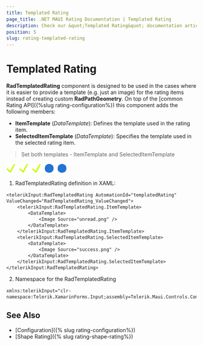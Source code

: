 ```yaml
---
title: Templated Rating
page_title: .NET MAUI Rating Documentation | Templated Rating
description: Check our &quot;Templated Rating&quot; documentation article for Telerik Rating for .NET MAUI.
position: 5
slug: rating-templated-rating
---
```


# Templated Rating

**RadTemplatedRating** component is designed to be used in the cases where it is easier to provide a template (e.g. just an image) for the rating items instead of creating custom **RadPathGeometry**. On top of the [common Rating API]({%slug rating-configuration%}) this component adds the following members:

* **ItemTemplate** (*DataTemplate*): Defines the template used in the rating item.
* **SelectedItemTemplate** (*DataTemplate*): Specifies the template used in the selected rating item.

> Set both templates - ItemTemplate and SelectedItemTemplate

![](images/rating-templates.png)

1. RadTemplatedRating definition in XAML:

```XAML
<telerikInput:RadTemplatedRating AutomationId="templatedRating" ValueChanged="RadTemplatedRating_ValueChanged">
    <telerikInput:RadTemplatedRating.ItemTemplate>
        <DataTemplate>
            <Image Source="unread.png" />
        </DataTemplate>
    </telerikInput:RadTemplatedRating.ItemTemplate>
    <telerikInput:RadTemplatedRating.SelectedItemTemplate>
        <DataTemplate>
            <Image Source="success.png" />
        </DataTemplate>
    </telerikInput:RadTemplatedRating.SelectedItemTemplate>
</telerikInput:RadTemplatedRating>
```

2. Namespace for the RadTemplatedRating

```XAML
xmlns:telerikInput="clr-namespace:Telerik.XamarinForms.Input;assembly=Telerik.Maui.Controls.Compatibility"  
```

## See Also

- [Configuration]({% slug rating-configuration%})
- [Shape Rating]({% slug rating-shape-rating%})
